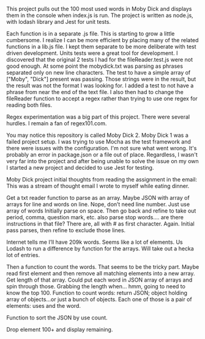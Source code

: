 This project pulls out the 100 most used words in Moby Dick and displays them in the console when index.js is run. The project is written as node.js, with lodash library and Jest for unit tests.

Each function is in a separate .js file. This is starting to grow a little cumbersome. I realize I can be more efficient by placing many of the related functions in a lib.js file. I kept them separate to be more deliberate with test driven development. Units tests were a great tool for development. I discovered that the original 2 tests I had for the fileReader.test.js were not good enough. At some point the mobydick.txt was parsing as phrases separated only on new line characters. The test to have a simple array of ["Moby", "Dick"] present was passing. Those strings were in the result, but the result was not the format I was looking for. I added a test to not have a phrase from near the end of the text file. I also then had to change the fileReader function to accept a regex rather than trying to use one regex for reading both files.

Regex experimentation was a big part of this project. There were several hurdles. I remain a fan of regex101.com.

You may notice this repository is called Moby Dick 2. Moby Dick 1 was a failed project setup. I was trying to use Mocha as the test framework and there were issues with the configuration. I'm not sure what went wrong. It's probably an error in package.json or a file out of place. Regardless, I wasn't very far into the project and after being unable to solve the issue on my own I started a new project and decided to use Jest for testing.

Moby Dick project initial thoughts from reading the assignment in the email:
This was a stream of thought email I wrote to myself while eating dinner.

Get a txt reader function to parse as an array.
Maybe JSON with array of arrays for line and words on line. Nope, don’t need line number. Just use array of words
Initially parse on space. Then go back and refine to take out period, comma, question mark, etc.
also parse stop words.... are there instructions in that file? There are, all with # as first character. Again. Initial pass parses, then refine to exclude those lines.

Internet tells me I’ll have 209k words. Seems like a lot of elements.
Us Lodash to run a difference by function for the arrays. Will take out a hecka lot of entries.

Then a function to count the words. That seems to be the tricky part.
Maybe read first element and then remove all matching elements into a new array. Get length of that array.
Could put each word in JSON array of arrays and spin through those. Grabbing the length when... hmm, going to need to know the top 100.
Function to count words: return JSON; object holding array of objects...or just a bunch of objects. Each one of those is a pair of elements: uses and the word.

Function to sort the JSON by use count.

Drop element 100+ and display remaining.
